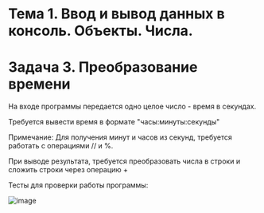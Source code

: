 # Тема 1. Ввод и вывод данных в консоль. Объекты. Числа.
# Задача 3. Преобразование времени
На входе программы передается одно целое число - время в секундах. 

Требуется вывести время в формате "часы:минуты:секунды"

Примечание: Для получения минут и часов из секунд, требуется работать с операциями // и %. 

При выводе результата, требуется преобразовать числа в строки и сложить строки через операцию +

Тесты для проверки работы программы:

![image](https://github.com/user-attachments/assets/03c7442f-9756-414c-8b24-bdea65d17d86)
